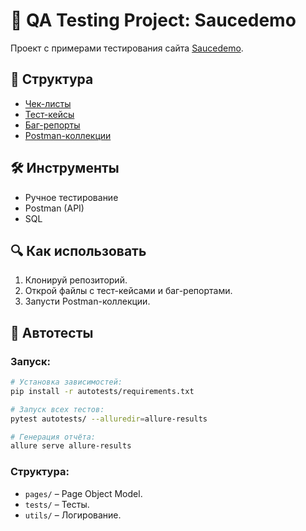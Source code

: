 # 🚀 QA Testing Project: Saucedemo  
Проект с примерами тестирования сайта [Saucedemo](https://www.saucedemo.com/).  

## 📂 Структура  
- [Чек-листы](/checklists)  
- [Тест-кейсы](/test_cases)  
- [Баг-репорты](/bug_reports)  
- [Postman-коллекции](/postman_collections)  

## 🛠 Инструменты  
- Ручное тестирование  
- Postman (API)  
- SQL  

## 🔍 Как использовать  
1. Клонируй репозиторий.  
2. Открой файлы с тест-кейсами и баг-репортами.  
3. Запусти Postman-коллекции.  

## 🤖 Автотесты
### Запуск:
```bash
# Установка зависимостей:
pip install -r autotests/requirements.txt

# Запуск всех тестов:
pytest autotests/ --alluredir=allure-results

# Генерация отчёта:
allure serve allure-results
```

### Структура:
- `pages/` – Page Object Model.
- `tests/` – Тесты.
- `utils/` – Логирование.
